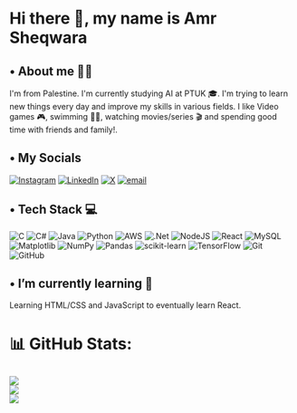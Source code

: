 # Hi there 👋, my name is Amr Sheqwara



## • About me 🙋‍♂️
I'm from Palestine. I'm currently studying AI at PTUK 🎓.
I'm trying to learn new things every day and improve my skills in various fields. 
I like Video games 🎮, swimming 🏊‍♂️, watching movies/series 🎬 and spending good time with friends and family!.



## • My Socials
[![Instagram](https://img.shields.io/badge/Instagram-%23E4405F.svg?logo=Instagram&logoColor=white)](https://instagram.com/amr_sheqwara_) 
[![LinkedIn](https://img.shields.io/badge/LinkedIn-%230077B5.svg?logo=linkedin&logoColor=white)](https://linkedin.com/in/amr-sheqwara-636600326/) 
[![X](https://img.shields.io/badge/-black.svg?logo=X&logoColor=white)](https://x.com/amr_sheqwara_) 
[![email](https://img.shields.io/badge/Email-D14836?logo=gmail&logoColor=white)](mailto:amr.sheqwara@gmail.com) 



## • Tech Stack 💻
![C](https://img.shields.io/badge/c-%2300599C.svg?style=flat&logo=c&logoColor=white) ![C#](https://img.shields.io/badge/c%23-%23239120.svg?style=flat&logo=csharp&logoColor=white) ![Java](https://img.shields.io/badge/java-%23ED8B00.svg?style=flat&logo=openjdk&logoColor=white) ![Python](https://img.shields.io/badge/python-3670A0?style=flat&logo=python&logoColor=ffdd54) ![AWS](https://img.shields.io/badge/AWS-%23FF9900.svg?style=flat&logo=amazon-aws&logoColor=white) ![.Net](https://img.shields.io/badge/.NET-5C2D91?style=flat&logo=.net&logoColor=white) ![NodeJS](https://img.shields.io/badge/node.js-6DA55F?style=flat&logo=node.js&logoColor=white) ![React](https://img.shields.io/badge/react-%2320232a.svg?style=flat&logo=react&logoColor=%2361DAFB) ![MySQL](https://img.shields.io/badge/mysql-4479A1.svg?style=flat&logo=mysql&logoColor=white) ![Matplotlib](https://img.shields.io/badge/Matplotlib-%23ffffff.svg?style=flat&logo=Matplotlib&logoColor=black) ![NumPy](https://img.shields.io/badge/numpy-%23013243.svg?style=flat&logo=numpy&logoColor=white) ![Pandas](https://img.shields.io/badge/pandas-%23150458.svg?style=flat&logo=pandas&logoColor=white) ![scikit-learn](https://img.shields.io/badge/scikit--learn-%23F7931E.svg?style=flat&logo=scikit-learn&logoColor=white) ![TensorFlow](https://img.shields.io/badge/TensorFlow-%23FF6F00.svg?style=flat&logo=TensorFlow&logoColor=white) ![Git](https://img.shields.io/badge/git-%23F05033.svg?style=flat&logo=git&logoColor=white) ![GitHub](https://img.shields.io/badge/github-%23121011.svg?style=flat&logo=github&logoColor=white)



## • I’m currently learning 🌱
Learning HTML/CSS and JavaScript to eventually learn React.  



# 📊 GitHub Stats:
![](https://github-readme-stats.vercel.app/api?username=Amr-Sheqwara&theme=dark&hide_border=false&include_all_commits=false&count_private=false)<br/>
![](https://nirzak-streak-stats.vercel.app/?user=Amr-Sheqwara&theme=dark&hide_border=false)<br/>
![](https://github-readme-stats.vercel.app/api/top-langs/?username=Amr-Sheqwara&theme=dark&hide_border=false&include_all_commits=false&count_private=false&layout=compact)
---
